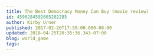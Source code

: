 ```yaml
---
title: The Best Democracy Money Can Buy (movie review)
id: 4596284592665202285
author: Kirby Urner
published: 2017-02-26T17:50:00.000-08:00
updated: 2018-04-25T20:35:36.343-07:00
blog: world_game
tags: 
---
```


